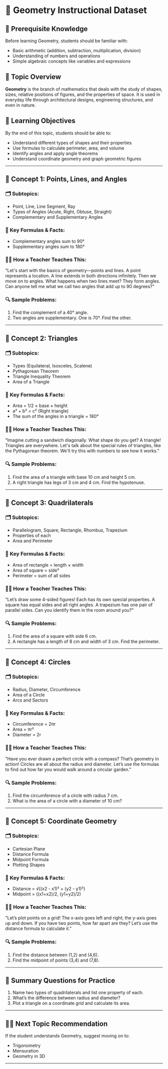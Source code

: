 # 📘 Geometry Instructional Dataset

## 📌 Prerequisite Knowledge
Before learning Geometry, students should be familiar with:
- Basic arithmetic (addition, subtraction, multiplication, division)
- Understanding of numbers and operations
- Simple algebraic concepts like variables and expressions

## 📖 Topic Overview
**Geometry** is the branch of mathematics that deals with the study of shapes, sizes, relative positions of figures, and the properties of space. It is used in everyday life through architectural designs, engineering structures, and even in nature.

## 🎯 Learning Objectives
By the end of this topic, students should be able to:
- Understand different types of shapes and their properties
- Use formulas to calculate perimeter, area, and volume
- Identify angles and apply angle theorems
- Understand coordinate geometry and graph geometric figures

---

## 🧠 Concept 1: Points, Lines, and Angles
### 🗂️ Subtopics:
- Point, Line, Line Segment, Ray
- Types of Angles (Acute, Right, Obtuse, Straight)
- Complementary and Supplementary Angles

### 📐 Key Formulas & Facts:
- Complementary angles sum to 90°
- Supplementary angles sum to 180°

### 🧑‍🏫 How a Teacher Teaches This:
"Let's start with the basics of geometry—points and lines. A point represents a location. A line extends in both directions infinitely. Then we move on to angles. What happens when two lines meet? They form angles. Can anyone tell me what we call two angles that add up to 90 degrees?"

### 🔍 Sample Problems:
1. Find the complement of a 40° angle.
2. Two angles are supplementary. One is 70°. Find the other.

---

## 🧠 Concept 2: Triangles
### 🗂️ Subtopics:
- Types (Equilateral, Isosceles, Scalene)
- Pythagorean Theorem
- Triangle Inequality Theorem
- Area of a Triangle

### 📐 Key Formulas & Facts:
- Area = 1/2 × base × height
- a² + b² = c² (Right triangle)
- The sum of the angles in a triangle = 180°

### 🧑‍🏫 How a Teacher Teaches This:
"Imagine cutting a sandwich diagonally. What shape do you get? A triangle! Triangles are everywhere. Let's talk about the special rules of triangles, like the Pythagorean theorem. We'll try this with numbers to see how it works."

### 🔍 Sample Problems:
1. Find the area of a triangle with base 10 cm and height 5 cm.
2. A right triangle has legs of 3 cm and 4 cm. Find the hypotenuse.

---

## 🧠 Concept 3: Quadrilaterals
### 🗂️ Subtopics:
- Parallelogram, Square, Rectangle, Rhombus, Trapezium
- Properties of each
- Area and Perimeter

### 📐 Key Formulas & Facts:
- Area of rectangle = length × width
- Area of square = side²
- Perimeter = sum of all sides

### 🧑‍🏫 How a Teacher Teaches This:
"Let’s draw some 4-sided figures! Each has its own special properties. A square has equal sides and all right angles. A trapezium has one pair of parallel sides. Can you identify them in the room around you?"

### 🔍 Sample Problems:
1. Find the area of a square with side 6 cm.
2. A rectangle has a length of 8 cm and width of 3 cm. Find the perimeter.

---

## 🧠 Concept 4: Circles
### 🗂️ Subtopics:
- Radius, Diameter, Circumference
- Area of a Circle
- Arcs and Sectors

### 📐 Key Formulas & Facts:
- Circumference = 2πr
- Area = πr²
- Diameter = 2r

### 🧑‍🏫 How a Teacher Teaches This:
"Have you ever drawn a perfect circle with a compass? That’s geometry in action! Circles are all about the radius and diameter. Let’s use the formulas to find out how far you would walk around a circular garden."

### 🔍 Sample Problems:
1. Find the circumference of a circle with radius 7 cm.
2. What is the area of a circle with a diameter of 10 cm?

---

## 🧠 Concept 5: Coordinate Geometry
### 🗂️ Subtopics:
- Cartesian Plane
- Distance Formula
- Midpoint Formula
- Plotting Shapes

### 📐 Key Formulas & Facts:
- Distance = √((x2 - x1)² + (y2 - y1)²)
- Midpoint = ((x1+x2)/2, (y1+y2)/2)

### 🧑‍🏫 How a Teacher Teaches This:
"Let’s plot points on a grid! The x-axis goes left and right; the y-axis goes up and down. If you have two points, how far apart are they? Let’s use the distance formula to calculate it."

### 🔍 Sample Problems:
1. Find the distance between (1,2) and (4,6).
2. Find the midpoint of points (3,4) and (7,8).

---

## 📌 Summary Questions for Practice
1. Name two types of quadrilaterals and list one property of each.
2. What’s the difference between radius and diameter?
3. Plot a triangle on a coordinate grid and calculate its area.

---

## 🧑‍🎓 Next Topic Recommendation
If the student understands Geometry, suggest moving on to:
- Trigonometry
- Mensuration
- Geometry in 3D

---


